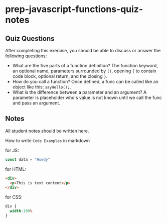 # prep-javascript-functions-quiz-notes


## Quiz Questions

After completing this exercise, you should be able to discuss or answer the following questions:

- What are the five parts of a function definition?
The function keyword, an optional name, parameters surrounded by `()`, opening `{` to contain code block, optional return, and the closing `}`.
- How do you call a function?
Once defined, a func can be called like an object like this: `sayHello();`.
- What is the difference between a parameter and an argument?
A parameter is placeholder who's value is not known until we call the func and pass an argument.
## Notes

All student notes should be written here.


How to write `Code Examples` in markdown

for JS:
```javascript
const data = "Howdy"
```

for HTML:
```html
<div>
  <p>This is text content</p>
</div>
```

for CSS:
```css
div {
  width:100%
}
```
